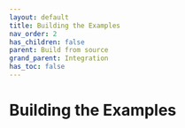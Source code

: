```yaml
---
layout: default
title: Building the Examples
nav_order: 2
has_children: false
parent: Build from source
grand_parent: Integration
has_toc: false
---
```

# Building the Examples




<!-- Generated with mdsplit: https://github.com/alandefreitas/mdsplit -->
